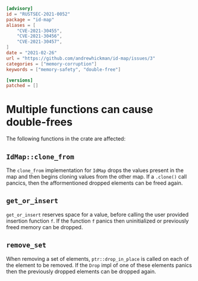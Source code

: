 ```toml
[advisory]
id = "RUSTSEC-2021-0052"
package = "id-map"
aliases = [
    "CVE-2021-30455",
    "CVE-2021-30456",
    "CVE-2021-30457",
]
date = "2021-02-26"
url = "https://github.com/andrewhickman/id-map/issues/3"
categories = ["memory-corruption"]
keywords = ["memory-safety", "double-free"]

[versions]
patched = []
```

# Multiple functions can cause double-frees

The following functions in the crate are affected:

## `IdMap::clone_from`

The `clone_from` implementation for `IdMap` drops the values present in the
map and then begins cloning values from the other map. If a `.clone()` call
pancics, then the afformentioned dropped elements can be freed again.

## `get_or_insert`

`get_or_insert` reserves space for a value, before calling the user provided
insertion function `f`. If the function `f` panics then uninitialized or
previously freed memory can be dropped.

## `remove_set`

When removing a set of elements, `ptr::drop_in_place` is called on each of the
element to be removed. If the `Drop` impl of one of these elements panics then
the previously dropped elements can be dropped again.
